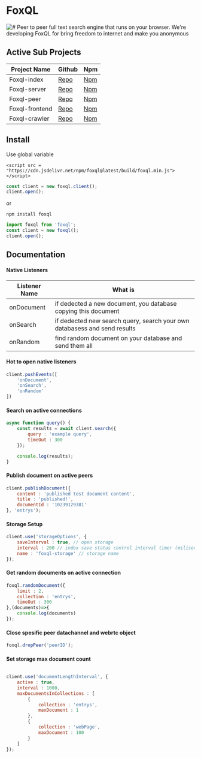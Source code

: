# FoxQL
![#](https://i.imgyukle.com/2020/12/30/aXwaPA.png)
Peer to peer full text search engine that runs on your browser. 
We're developing FoxQL for bring freedom to internet and make you anonymous

## Active Sub Projects
| Project Name  |  Github | Npm |
| ------------ | ------------ |--------- |
| Foxql-index  | [Repo](https://github.com/boraozer/foxql-index "Repo")   | [Npm](https://cutt.ly/JhNPhum "Npm") |
| Foxql-server  |  [Repo](https://github.com/boraozer/foxql-server "Repo") |[Npm](https://cutt.ly/8hNPc5X "Npm") |
|Foxql-peer | [Repo](https://github.com/boraozer/foxql-peer "Repo") | [Npm](https://cutt.ly/rhNPWcZ "Npm") |
|Foxql-frontend | [Repo](https://github.com/boraozer/foxql-frontend "Repo") | [Npm](# "Npm") |
|Foxql-crawler | [Repo](https://github.com/boraozer/foxql-crawler "Repo") | [Npm](# "Npm") |

## Install

Use global variable
```
<script src = "https://cdn.jsdelivr.net/npm/foxql@latest/build/foxql.min.js"></script>
```

``` javascript
const client = new foxql.client();
client.open();
```

or
```
npm install foxql
```


``` javascript
import foxql from 'foxql';
const client = new foxql();
client.open();
```

## Documentation


#### Native Listeners
| Listener Name  |  What is |
| ------------ | ------------ |
| onDocument | if dedected a new document, you database copying this document  |
| onSearch | if dedected new search query, search your own databasess and send results |
| onRandom | find random document on your database and send them all |

#### Hot to open native listeners

``` javascript
client.pushEvents([
    'onDocument',
    'onSearch',
    'onRandom'
])
```

#### Search on active connections

``` javascript
async function query() {
    const results = await client.search({
        query : 'example query',
        timeOut : 300
    });

    console.log(results);
}
```

#### Publish document on active peers

``` javascript
client.publishDocument({
    content : 'published test document content',
    title : 'published!',
    documentId : '10239129381'
}, 'entrys');

```

#### Storage Setup

``` javascript
client.use('storageOptions', {
    saveInterval : true, // open storage
    interval : 200 // index save status control interval timer (miliseconds),
    name : 'foxql-storage' // storage name
});


```



#### Get random documents on active connection
``` javascript
foxql.randomDocument({
    limit : 2,
    collection : 'entrys',
    timeOut : 300
},(documents)=>{
    console.log(documents)
});
```

#### Close spesific peer datachannel and webrtc object
``` javascript
foxql.dropPeer('peerID');
```


#### Set storage max document count
```javascript

client.use('documentLengthInterval', {
    active : true,
    interval : 1000,
    maxDocumentsInCollections : [
        {
            collection : 'entrys',
            maxDocument : 1
        },
        {
            collection : 'webPage',
            maxDocument : 100
        }
    ]
});
```